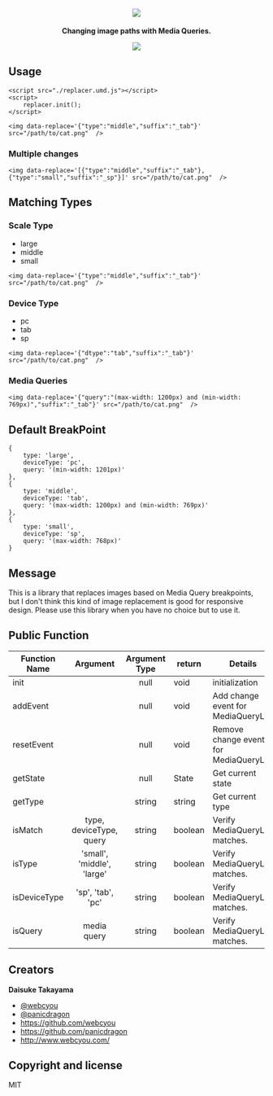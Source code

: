 <div align="center">
  <h1><img src="https://user-images.githubusercontent.com/1584153/150356282-e2c68c9d-910f-45b5-844e-2c91535dbe50.png" /></h1>
  <p>
    <strong>Changing image paths with Media Queries.</strong>
  </p>
  <img src="https://user-images.githubusercontent.com/1584153/150440375-4fe7996e-18d7-4a1e-8e8b-fea585911e09.gif" />
</div>

## Usage

```
<script src="./replacer.umd.js"></script>
<script>
    replacer.init();
</script>
```

```
<img data-replace='{"type":"middle","suffix":"_tab"}' src="/path/to/cat.png"  />
```

### Multiple changes

```
<img data-replace='[{"type":"middle","suffix":"_tab"}, {"type":"small","suffix":"_sp"}]' src="/path/to/cat.png"  />
```

## Matching Types

### Scale Type

- large
- middle
- small

```
<img data-replace='{"type":"middle","suffix":"_tab"}' src="/path/to/cat.png"  />
```

### Device Type

- pc
- tab
- sp

```
<img data-replace='{"dtype":"tab","suffix":"_tab"}' src="/path/to/cat.png"  />
```

### Media Queries

```
<img data-replace='{"query":"(max-width: 1200px) and (min-width: 769px)","suffix":"_tab"}' src="/path/to/cat.png"  />
```

## Default BreakPoint

```
{
    type: 'large',
    deviceType: 'pc',
    query: '(min-width: 1201px)'
},
{
    type: 'middle',
    deviceType: 'tab',
    query: '(max-width: 1200px) and (min-width: 769px)'
},
{
    type: 'small',
    deviceType: 'sp',
    query: '(max-width: 768px)'
}
```

## Message

This is a library that replaces images based on Media Query breakpoints, but I don't think this kind of image replacement is good for responsive design.
Please use this library when you have no choice but to use it.
## Public Function

| Function Name  | Argument                   | Argument Type  | return  | Details                                | 
| -------------- |:--------------------------:|:--------------:| ------- | -------------------------------------- |
| init           |                            | null           | void    | initialization                         |
| addEvent       |                            | null           | void    | Add change event for MediaQueryList    |
| resetEvent     |                            | null           | void    | Remove change event for MediaQueryList |
| getState       |                            | null           | State   | Get current state                      |
| getType        |                            | string         | string  | Get current type                       |
| isMatch        | type, deviceType, query    | string         | boolean | Verify MediaQueryList matches.         |
| isType         | 'small', 'middle', 'large' | string         | boolean | Verify MediaQueryList matches.         |
| isDeviceType   | 'sp', 'tab', 'pc'          | string         | boolean | Verify MediaQueryList matches.         |
| isQuery        | media query                | string         | boolean | Verify MediaQueryList matches.         |

## Creators

**Daisuke Takayama**
* [@webcyou](https://twitter.com/webcyou)
* [@panicdragon](https://twitter.com/panicdragon)
* <https://github.com/webcyou>
* <https://github.com/panicdragon>
* <http://www.webcyou.com/>

## Copyright and license
MIT
